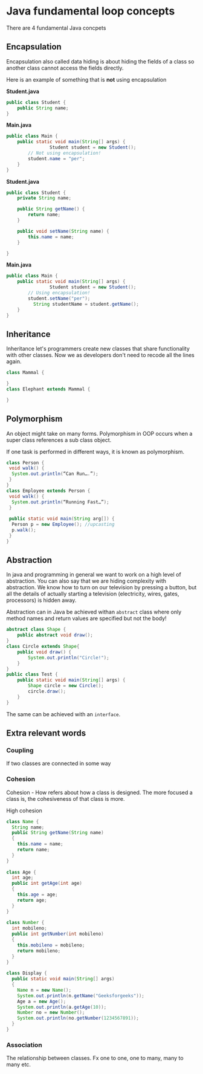 # Java fundamental loop concepts

There are 4 fundamental Java concpets



## Encapsulation

Encapsulation also called data hiding is about hiding the fields of a class so another class cannot access the fields directly.

Here is an example of something that is **not** using encapsulation 

**Student.java**

```java
public class Student {
    public String name;
}
```



**Main.java**

```java
public class Main {
    public static void main(String[] args) {
 				Student student = new Student();
      	// Not using encapsulation!
      	student.name = "per";
    }
}
```



**Student.java**

```java
public class Student {
    private String name;

    public String getName() {
        return name;
    }

    public void setName(String name) {
        this.name = name;
    }

}
```



**Main.java**

```java
public class Main {
    public static void main(String[] args) {
 				Student student = new Student();
      	// Using encapsulation!
      	student.setName("per");
	      String studentName = student.getName();
    }
}
```



## Inheritance

Inheritance let's programmers create new classes that share functionality with other classes. Now we as developers don't need to recode all the lines again. 

```java
class Mammal {

}
class Elephant extends Mammal {

}
```



## Polymorphism

An object might take on many forms. Polymorphism in OOP occurs when a super class references a sub class object.

If one task is performed in different ways, it is known as polymorphism. 

```java
class Person {
 void walk() {
  System.out.println(“Can Run….”);
 }
}
class Employee extends Person {
 void walk() {
  System.out.println(“Running Fast…”);
 }
  
 public static void main(String arg[]) {
  Person p = new Employee(); //upcasting
  p.walk();
 }
}
```



## Abstraction

In java and programming in general we want to work on a high level of abstraction. You can also say that we are hiding complexity with abstraction. We know how to turn on our television by pressing a button, but all the details of actually starting a television (electricity, wires, gates, processors) is hidden away.

Abstraction can in Java be achieved withan `abstract` class where only method names and return values are specified but not the body!

```java
abstract class Shape {
    public abstract void draw();
}
class Circle extends Shape{
    public void draw() {
        System.out.println("Circle!");
    }
}
public class Test {
    public static void main(String[] args) {
        Shape circle = new Circle();
        circle.draw();
    }
}
```

The same can be achieved with an `interface`. 



## Extra relevant words

### Coupling

If two classes are connected in some way



### Cohesion

Cohesion - How refers about how a class is designed. The more focused a class is, the cohesiveness of that class is more. 

High cohesion

```java
class Name {
  String name;
  public String getName(String name)
  {
    this.name = name;
    return name;
  }
} 
 
class Age {
  int age;
  public int getAge(int age)
  {
    this.age = age;
    return age;
  }
} 
 
class Number {
  int mobileno;
  public int getNumber(int mobileno)
  {
    this.mobileno = mobileno;
    return mobileno;
  }
} 
 
class Display {
  public static void main(String[] args)
  {
    Name n = new Name();
    System.out.println(n.getName("Geeksforgeeks"));
    Age a = new Age();
    System.out.println(a.getAge(10));
    Number no = new Number();
    System.out.println(no.getNumber(1234567891));
  }
}
```



### Association

The relationship between classes. Fx one to one, one to many, many to many etc. 
